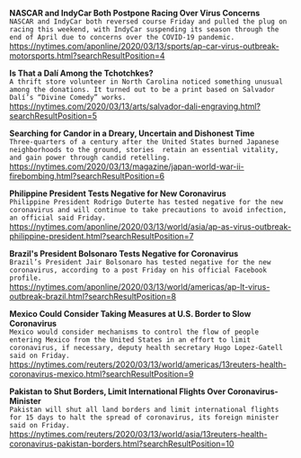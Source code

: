 **NASCAR and IndyCar Both Postpone Racing Over Virus Concerns**\
`NASCAR and IndyCar both reversed course Friday and pulled the plug on racing this weekend, with IndyCar suspending its season through the end of April due to concerns over the COVID-19 pandemic. `\
https://nytimes.com/aponline/2020/03/13/sports/ap-car-virus-outbreak-motorsports.html?searchResultPosition=4

**Is That a Dalí Among the Tchotchkes?**\
`A thrift store volunteer in North Carolina noticed something unusual among the donations. It turned out to be a print based on Salvador Dalí’s “Divine Comedy” works.`\
https://nytimes.com/2020/03/13/arts/salvador-dali-engraving.html?searchResultPosition=5

**Searching for Candor in a Dreary, Uncertain and Dishonest Time**\
`Three-quarters of a century after the United States burned Japanese neighborhoods to the ground, stories  retain an essential vitality, and gain power through candid retelling.`\
https://nytimes.com/2020/03/13/magazine/japan-world-war-ii-firebombing.html?searchResultPosition=6

**Philippine President Tests Negative for New Coronavirus**\
`Philippine President Rodrigo Duterte has tested negative for the new coronavirus and will continue to take precautions to avoid infection, an official said Friday.`\
https://nytimes.com/aponline/2020/03/13/world/asia/ap-as-virus-outbreak-philippine-president.html?searchResultPosition=7

**Brazil's President Bolsonaro Tests Negative for Coronavirus**\
`Brazil’s President Jair Bolsonaro has tested negative for the new coronavirus, according to a post Friday on his official Facebook profile.`\
https://nytimes.com/aponline/2020/03/13/world/americas/ap-lt-virus-outbreak-brazil.html?searchResultPosition=8

**Mexico Could Consider Taking Measures at U.S. Border to Slow Coronavirus**\
`Mexico would consider mechanisms to control the flow of people entering Mexico from the United States in an effort to limit coronavirus, if necessary, deputy health secretary Hugo Lopez-Gatell said on Friday. `\
https://nytimes.com/reuters/2020/03/13/world/americas/13reuters-health-coronavirus-mexico.html?searchResultPosition=9

**Pakistan to Shut Borders, Limit International Flights Over Coronavirus-Minister**\
`Pakistan will shut all land borders and limit international flights for 15 days to halt the spread of coronavirus, its foreign minister said on Friday.  `\
https://nytimes.com/reuters/2020/03/13/world/asia/13reuters-health-coronavirus-pakistan-borders.html?searchResultPosition=10

